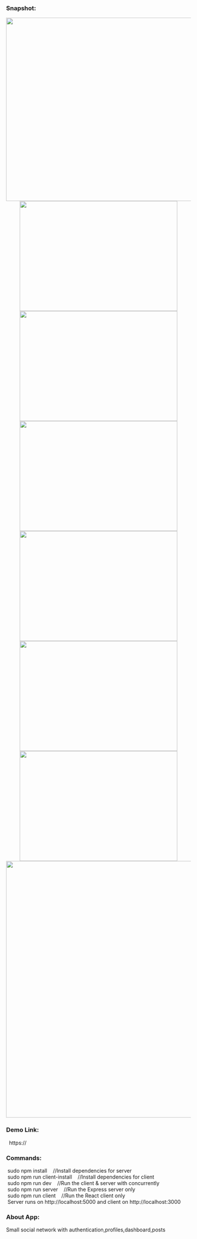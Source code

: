 
<h3>Snapshot:</h3>
<div align="center">
 <p float="left">
  <img src="https://user-images.githubusercontent.com/38814709/55335283-47fb2a80-54b4-11e9-9b65-e26a193e2d10.png" width="700" height="500"/>
	 <br/>
  <img src="https://user-images.githubusercontent.com/38814709/55335282-47629400-54b4-11e9-9a15-450e99df0f9a.png" width="430" height="300"/>
    <img src="https://user-images.githubusercontent.com/38814709/55336205-ffdd0780-54b5-11e9-996d-e53b166fc6ca.png" width="430" height="300"/> 
  <img src="https://user-images.githubusercontent.com/38814709/55335280-47629400-54b4-11e9-8098-f8375637402b.png" width="430" height="300"/>
   <img src="https://user-images.githubusercontent.com/38814709/55336207-ffdd0780-54b5-11e9-8d38-19b0e190417b.png" width="430" height="300"/>
	 <img src="https://user-images.githubusercontent.com/38814709/55336204-ffdd0780-54b5-11e9-8acb-e55495e45fa2.png" width="430" height="300"/>
   <img src="https://user-images.githubusercontent.com/38814709/55336203-ff447100-54b5-11e9-94f4-8f3b8c590e86.png" width="430" height="300"/>
	 <br/>
  <img src="https://user-images.githubusercontent.com/38814709/55336206-ffdd0780-54b5-11e9-9c6e-8142b95f545e.png" width="700" height="700"/>
	</p>
</div>
<h3>Demo Link:</h3>
&nbsp;   https://
<br>
<h3>Commands:</h3>
	&nbsp;<span>sudo npm install &nbsp;&nbsp;&nbsp;//Install dependencies for server</span>
	<br/>
	&nbsp;<span>sudo npm run client-install &nbsp;&nbsp;&nbsp;//Install dependencies for client</span>
	<br>
	&nbsp;<span>sudo npm run dev &nbsp;&nbsp;&nbsp;//Run the client & server with concurrently</span>
	<br>
	&nbsp;<span>sudo npm run server &nbsp;&nbsp;&nbsp;//Run the Express server only</span>
	<br>
	&nbsp;<span>sudo npm run client &nbsp;&nbsp;&nbsp;//Run the React client only</span>
	<br>
	&nbsp;<span>Server runs on http://localhost:5000 and client on http://localhost:3000</span>
<br>
<h3>About App:</h3>
        <p>Small social network with authentication,profiles,dashboard,posts</p>
	
	








